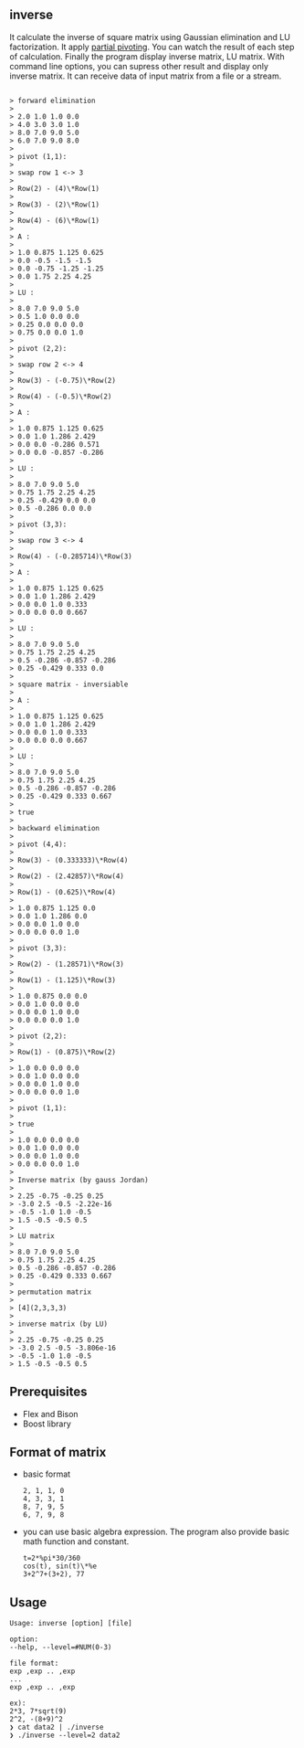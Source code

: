 ## inverse

It calculate the inverse of square matrix using Gaussian elimination and LU factorization.
It apply [partial pivoting](https://www2.math.upenn.edu/~kazdan/320F18/Notes/Gauss-Elim/LU-P.html). You can watch the result of each step of calculation.
Finally the program display inverse matrix, LU matrix.
With command line options, you can supress other result and display only inverse matrix.
It can receive data of input matrix from a file or a stream.

```

> forward elimination
>
> 2.0 1.0 1.0 0.0
> 4.0 3.0 3.0 1.0
> 8.0 7.0 9.0 5.0
> 6.0 7.0 9.0 8.0
>
> pivot (1,1):
>
> swap row 1 <-> 3
>
> Row(2) - (4)\*Row(1)
>
> Row(3) - (2)\*Row(1)
>
> Row(4) - (6)\*Row(1)
>
> A :
>
> 1.0 0.875 1.125 0.625
> 0.0 -0.5 -1.5 -1.5
> 0.0 -0.75 -1.25 -1.25
> 0.0 1.75 2.25 4.25
>
> LU :
>
> 8.0 7.0 9.0 5.0
> 0.5 1.0 0.0 0.0
> 0.25 0.0 0.0 0.0
> 0.75 0.0 0.0 1.0
>
> pivot (2,2):
>
> swap row 2 <-> 4
>
> Row(3) - (-0.75)\*Row(2)
>
> Row(4) - (-0.5)\*Row(2)
>
> A :
>
> 1.0 0.875 1.125 0.625
> 0.0 1.0 1.286 2.429
> 0.0 0.0 -0.286 0.571
> 0.0 0.0 -0.857 -0.286
>
> LU :
>
> 8.0 7.0 9.0 5.0
> 0.75 1.75 2.25 4.25
> 0.25 -0.429 0.0 0.0
> 0.5 -0.286 0.0 0.0
>
> pivot (3,3):
>
> swap row 3 <-> 4
>
> Row(4) - (-0.285714)\*Row(3)
>
> A :
>
> 1.0 0.875 1.125 0.625
> 0.0 1.0 1.286 2.429
> 0.0 0.0 1.0 0.333
> 0.0 0.0 0.0 0.667
>
> LU :
>
> 8.0 7.0 9.0 5.0
> 0.75 1.75 2.25 4.25
> 0.5 -0.286 -0.857 -0.286
> 0.25 -0.429 0.333 0.0
>
> square matrix - inversiable
>
> A :
>
> 1.0 0.875 1.125 0.625
> 0.0 1.0 1.286 2.429
> 0.0 0.0 1.0 0.333
> 0.0 0.0 0.0 0.667
>
> LU :
>
> 8.0 7.0 9.0 5.0
> 0.75 1.75 2.25 4.25
> 0.5 -0.286 -0.857 -0.286
> 0.25 -0.429 0.333 0.667
>
> true
>
> backward elimination
>
> pivot (4,4):
>
> Row(3) - (0.333333)\*Row(4)
>
> Row(2) - (2.42857)\*Row(4)
>
> Row(1) - (0.625)\*Row(4)
>
> 1.0 0.875 1.125 0.0
> 0.0 1.0 1.286 0.0
> 0.0 0.0 1.0 0.0
> 0.0 0.0 0.0 1.0
>
> pivot (3,3):
>
> Row(2) - (1.28571)\*Row(3)
>
> Row(1) - (1.125)\*Row(3)
>
> 1.0 0.875 0.0 0.0
> 0.0 1.0 0.0 0.0
> 0.0 0.0 1.0 0.0
> 0.0 0.0 0.0 1.0
>
> pivot (2,2):
>
> Row(1) - (0.875)\*Row(2)
>
> 1.0 0.0 0.0 0.0
> 0.0 1.0 0.0 0.0
> 0.0 0.0 1.0 0.0
> 0.0 0.0 0.0 1.0
>
> pivot (1,1):
>
> true
>
> 1.0 0.0 0.0 0.0
> 0.0 1.0 0.0 0.0
> 0.0 0.0 1.0 0.0
> 0.0 0.0 0.0 1.0
>
> Inverse matrix (by gauss Jordan)
>
> 2.25 -0.75 -0.25 0.25
> -3.0 2.5 -0.5 -2.22e-16
> -0.5 -1.0 1.0 -0.5
> 1.5 -0.5 -0.5 0.5
>
> LU matrix
>
> 8.0 7.0 9.0 5.0
> 0.75 1.75 2.25 4.25
> 0.5 -0.286 -0.857 -0.286
> 0.25 -0.429 0.333 0.667
>
> permutation matrix
>
> [4](2,3,3,3)
>
> inverse matrix (by LU)
>
> 2.25 -0.75 -0.25 0.25
> -3.0 2.5 -0.5 -3.806e-16
> -0.5 -1.0 1.0 -0.5
> 1.5 -0.5 -0.5 0.5
```

## Prerequisites

- Flex and Bison
- Boost library

## Format of matrix

- basic format

  ```
  2, 1, 1, 0
  4, 3, 3, 1
  8, 7, 9, 5
  6, 7, 9, 8
  ```

- you can use basic algebra expression. The program also provide basic math function and constant.
  ```
  t=2*%pi*30/360
  cos(t), sin(t)\*%e
  3+2^7+(3+2), 77
  ```

## Usage

```
Usage: inverse [option] [file]

option:
--help, --level=#NUM(0-3)

file format:
exp ,exp .. ,exp
...
exp ,exp .. ,exp

ex):
2*3, 7*sqrt(9)
2^2, -(8+9)^2
❯ cat data2 | ./inverse
❯ ./inverse --level=2 data2
```
